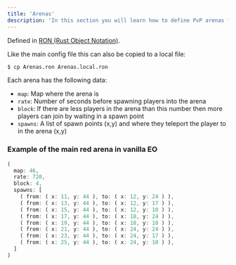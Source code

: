```yaml
---
title: 'Arenas'
description: 'In this section you will learn how to define PvP arenas for your server'
---
```


Defined in [RON (Rust Object Notation)](https://docs.rs/ron/latest/ron/).

Like the main config file this can also be copied to a local file:

```sh
$ cp Arenas.ron Arenas.local.ron
```

Each arena has the following data:

- `map`: Map where the arena is
- `rate`: Number of seconds before spawning players into the arena
- `block`: If there are less players in the arena than this number then more players can join by waiting in a spawn point
- `spawns`: A list of spawn points (x,y) and where they teleport the player to in the arena (x,y)

### Example of the main red arena in vanilla EO

```rust
(
  map: 46,
  rate: 720,
  block: 4,
  spawns: [
	( from: ( x: 11, y: 44 ), to: ( x: 12, y: 24 ) ),
	( from: ( x: 13, y: 44 ), to: ( x: 12, y: 17 ) ),
	( from: ( x: 15, y: 44 ), to: ( x: 12, y: 10 ) ),
	( from: ( x: 17, y: 44 ), to: ( x: 18, y: 24 ) ),
	( from: ( x: 19, y: 44 ), to: ( x: 18, y: 10 ) ),
	( from: ( x: 21, y: 44 ), to: ( x: 24, y: 24 ) ),
	( from: ( x: 23, y: 44 ), to: ( x: 24, y: 17 ) ),
	( from: ( x: 25, y: 44 ), to: ( x: 24, y: 10 ) ),
  ]
)
```
